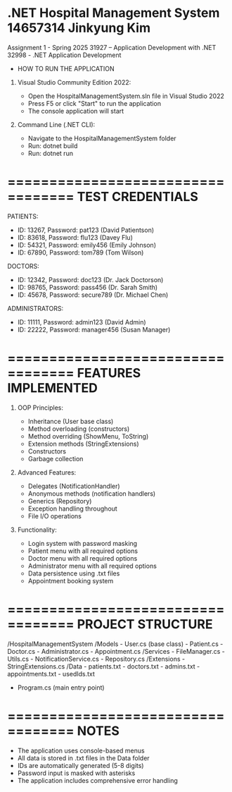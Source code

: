 .NET Hospital Management System
14657314 Jinkyung Kim
==================================

Assignment 1 - Spring 2025
31927 – Application Development with .NET
32998 - .NET Application Development

- HOW TO RUN THE APPLICATION


1. Visual Studio Community Edition 2022:
   - Open the HospitalManagementSystem.sln file in Visual Studio 2022
   - Press F5 or click "Start" to run the application
   - The console application will start

2. Command Line (.NET CLI):
   - Navigate to the HospitalManagementSystem folder
   - Run: dotnet build
   - Run: dotnet run
   
==================================
TEST CREDENTIALS
==================================

PATIENTS:
- ID: 13267, Password: pat123 (David Patientson)
- ID: 83618, Password: flu123 (Davey Flu)
- ID: 54321, Password: emily456 (Emily Johnson)
- ID: 67890, Password: tom789 (Tom Wilson)

DOCTORS:
- ID: 12342, Password: doc123 (Dr. Jack Doctorson)
- ID: 98765, Password: pass456 (Dr. Sarah Smith)
- ID: 45678, Password: secure789 (Dr. Michael Chen)

ADMINISTRATORS:
- ID: 11111, Password: admin123 (David Admin)
- ID: 22222, Password: manager456 (Susan Manager)

==================================
FEATURES IMPLEMENTED
==================================

1. OOP Principles:
   - Inheritance (User base class)
   - Method overloading (constructors)
   - Method overriding (ShowMenu, ToString)
   - Extension methods (StringExtensions)
   - Constructors
   - Garbage collection

2. Advanced Features:
   - Delegates (NotificationHandler)
   - Anonymous methods (notification handlers)
   - Generics (Repository<T>)
   - Exception handling throughout
   - File I/O operations

3. Functionality:
   - Login system with password masking
   - Patient menu with all required options
   - Doctor menu with all required options
   - Administrator menu with all required options
   - Data persistence using .txt files
   - Appointment booking system

==================================
PROJECT STRUCTURE
==================================

/HospitalManagementSystem
  /Models
    - User.cs (base class)
    - Patient.cs
    - Doctor.cs
    - Administrator.cs
    - Appointment.cs
  /Services
    - FileManager.cs
    - Utils.cs
    - NotificationService.cs
    - Repository.cs
  /Extensions
    - StringExtensions.cs
  /Data
    - patients.txt
    - doctors.txt
    - admins.txt
    - appointments.txt
    - usedIds.txt
  - Program.cs (main entry point)

==================================
NOTES
==================================

- The application uses console-based menus
- All data is stored in .txt files in the Data folder
- IDs are automatically generated (5-8 digits)
- Password input is masked with asterisks
- The application includes comprehensive error handling
